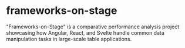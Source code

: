 # frameworks-on-stage
"Frameworks-on-Stage" is a comparative performance analysis project showcasing how Angular, React, and Svelte handle common data manipulation tasks in large-scale table applications.

